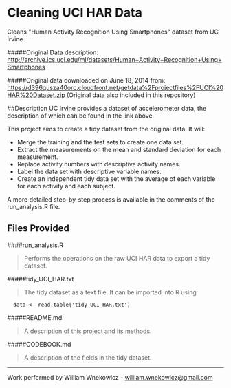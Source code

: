 Cleaning UCI HAR Data
=======================

Cleans "Human Activity Recognition Using Smartphones" dataset from UC Irvine

#####Original Data description:
http://archive.ics.uci.edu/ml/datasets/Human+Activity+Recognition+Using+Smartphones

#####Original data downloaded on June 18, 2014 from:
https://d396qusza40orc.cloudfront.net/getdata%2Fprojectfiles%2FUCI%20HAR%20Dataset.zip (Original data also included in this repository)

##Description
UC Irvine provides a dataset of accelerometer data, the description of which can be found in the link above.

This project aims to create a tidy dataset from the original data. It will:
- Merge the training and the test sets to create one data set.
- Extract the measurements on the mean and standard deviation for each measurement.
- Replace activity numbers with descriptive activity names.
- Label the data set with descriptive variable names.
- Create an independent tidy data set with the average of each variable for each activity and each subject.

A more detailed step-by-step process is available in the comments of the run_analysis.R file.


## Files Provided
####run_analysis.R
> Performs the operations on the raw UCI HAR data to export a tidy dataset.

#####tidy_UCI_HAR.txt
> The tidy dataset as a text file. It can be imported into R using:

      data <- read.table('tidy_UCI_HAR.txt')

#####README.md
> A description of this project and its methods.

#####CODEBOOK.md
> A description of the fields in the tidy dataset.

---
Work performed by William Wnekowicz - william.wnekowicz@gmail.com

